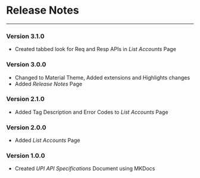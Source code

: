 # **Release Notes**
___________________

### **Version 3.1.0**
* Created tabbed look for Req and Resp APIs in *List Accounts* Page

### **Version 3.0.0**
* Changed to Material Theme, Added extensions and Highlights changes
* Added *Release Notes* Page

### **Version 2.1.0**
* Added Tag Description and Error Codes to *List Accounts* Page

### **Version 2.0.0**
* Added *List Accounts* Page

### **Version 1.0.0**
* Created *UPI API Specifications* Document using MKDocs